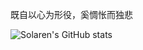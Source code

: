 既自以心为形役，奚惆怅而独悲

![Solaren's GitHub stats](https://github-readme-stats.vercel.app/api?username=ZhouXiaolin&show_icons=true&theme=transparent)
